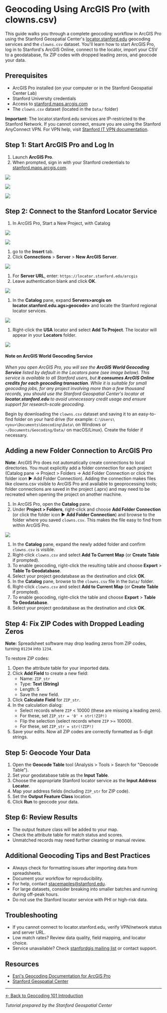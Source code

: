 # Geocoding Using ArcGIS Pro (with clowns.csv)

This guide walks you through a complete geocoding workflow in ArcGIS Pro using the Stanford Geospatial Center's [locator.stanford.edu](http://locator.stanford.edu) geocoding services and the `clowns.csv` dataset. You'll learn how to start ArcGIS Pro, log in to Stanford's ArcGIS Online, connect to the locator, import your CSV to a geodatabase, fix ZIP codes with dropped leading zeros, and geocode your data.

## Prerequisites

- ArcGIS Pro installed (on your computer or in the Stanford Geospatial Center Lab)
- Stanford University credentials
- Access to [stanford.maps.arcgis.com](https://stanford.maps.arcgis.com)
- The `clowns.csv` dataset (located in the `Data/` folder)

**Important:** The locator.stanford.edu services are IP-restricted to the Stanford Network. If you cannot connect, ensure you are using the Stanford AnyConnect VPN. For VPN help, visit [Stanford IT VPN documentation](https://uit.stanford.edu/service/vpn).

## Step 1: Start ArcGIS Pro and Log In

1. Launch **ArcGIS Pro**.
2. When prompted, sign in with your Stanford credentials to [stanford.maps.arcgis.com](https://stanford.maps.arcgis.com).

![](images/20251016_103211_image.png)

![](images/20251016_103236_image.png)

![](images/20251016_103252_image.png)

## Step 2: Connect to the Stanford Locator Service

1. In ArcGIS Pro, Start a New Project, with Catalog

![](images/20251016_103412_image.png)

![](images/20251016_103518_image.png)

1. go to the **Insert** tab.
2. Click **Connections** > **Server** > **New ArcGIS Server**.

![](images/20251016_103616_image.png)

1. For **Server URL**, enter: `https://locator.stanford.edu/arcgis`
2. Leave authentication blank and click **OK**.

![](images/20251016_103728_image.png)

1. In the **Catalog** pane, expand **Servers>arcgis on locator.stanford.edu.ags>geocode>** and locate the Stanford regional locator services.

![](images/20251016_103859_image.png)

1. Right-click the **USA** locator and select **Add To Project**. The locator will appear in your **Locators** folder.

![](images/20251016_103948_image.png)

#### Note on ArcGIS World Geocoding Service

*When you open ArcGIS Pro, you will see the **ArcGIS World Geocoding Service** listed by default in the Locators pane (see image below). This service is available to all Stanford users, but **it consumes ArcGIS Online credits for each geocoding transaction**. While it is suitable for small geocoding jobs, for any project involving more than a few thousand records, you should use the Stanford Geospatial Center's locator at **locator.stanford.edu** to avoid unnecessary credit usage and ensure support for research-scale geocoding.*

Begin by downloading the `clowns.csv` dataset and saving it to an easy-to-find folder on your hard drive (for example: `C:\Users\<you>\Documents\Geocoding\Data\` on Windows or `~/Documents/Geocoding/Data/` on macOS/Linux). Create the folder if necessary.

## Adding a new Folder Connection to ArcGIS Pro

**Note**: ArcGIS Pro does not automatically create connections to local directories. You must explicitly add a folder connection for each project (Catalog pane → Project > Folders → Add Folder Connection or click the folder icon ► Add Folder Connection). Adding the connection makes files like clowns.csv visible to ArcGIS Pro and available to geoprocessing tools; folder connections are saved in the project (.aprx) and may need to be recreated when opening the project on another machine.

1. In ArcGIS Pro, open the **Catalog** pane.
2. Under **Project > Folders**, right-click and choose **Add Folder Connection** (or click the folder icon ► **Add Folder Connection**) and browse to the folder where you saved `clowns.csv`. This makes the file easy to find from within ArcGIS Pro.


![](images/20251016_154651_image.png)

1. In the **Catalog** pane, expand the newly added folder and confirm `clowns.csv` is visible.
5. Right-click `clowns.csv` and select **Add To Current Map** (or **Create Table** if prompted).
6. To enable geocoding, right-click the resulting table and choose **Export** > **Table To Geodatabase**.
7. Select your project geodatabase as the destination and click **OK**.
8. In the **Catalog** pane, browse to the `clowns.csv` file in the `Data/` folder.
9. Right-click `clowns.csv` and select **Add to Current Map** (or **Create Table** if prompted).
10. To enable geocoding, right-click the table and choose **Export** > **Table To Geodatabase**.
11. Select your project geodatabase as the destination and click **OK**.

## Step 4: Fix ZIP Codes with Dropped Leading Zeros

**Note:** Spreadsheet software may drop leading zeros from ZIP codes, turning `01234` into `1234`.

To restore ZIP codes:

1. Open the attribute table for your imported data.
2. Click **Add Field** to create a new field:
   - Name: `ZIP_str`
   - Type: **Text (String)**
   - Length: 5
   - Save the new field.
3. Click **Calculate Field** for `ZIP_str`.
4. In the calculation dialog:
   - Select records where `ZIP` < 10000 (these are missing a leading zero).
   - For these, set `ZIP_str = '0' + str(!ZIP!)`
   - Flip the selection (select records where `ZIP` >= 10000).
   - For these, set `ZIP_str = str(!ZIP!)`
5. Save your edits. Now all ZIP codes are correctly formatted as 5-digit strings.

## Step 5: Geocode Your Data

1. Open the **Geocode Table** tool (Analysis > Tools > Search for "Geocode Table").
2. Set your geodatabase table as the **Input Table**.
3. Choose the appropriate Stanford locator service as the **Input Address Locator**.
4. Map your address fields (including `ZIP_str` for ZIP code).
5. Set the **Output Feature Class** location.
6. Click **Run** to geocode your data.

## Step 6: Review Results

- The output feature class will be added to your map.
- Check the attribute table for match status and scores.
- Unmatched records may need further cleaning or manual review.

## Additional Geocoding Tips and Best Practices

- Always check for formatting issues after importing data from spreadsheets.
- Document your workflow for reproducibility.
- For help, contact [stacemaples@stanford.edu](mailto:stacemaples@stanford.edu).
- For large datasets, consider breaking into smaller batches and running during off-peak hours.
- Do not use the Stanford locator service with PHI or high-risk data.

## Troubleshooting

- If you cannot connect to locator.stanford.edu, verify VPN/network status and server URL.
- Low match rates? Review data quality, field mapping, and locator choice.
- Service unavailable? Check [stanfordgis mailing list](https://mailman.stanford.edu/mailman/listinfo/stanfordgis) or contact support.

## Resources

- [Esri's Geocoding Documentation for ArcGIS Pro](https://pro.arcgis.com/en/pro-app/latest/help/data/geocoding/what-is-geocoding.htm)
- [Stanford Geospatial Center](https://library.stanford.edu/research/stanford-geospatial-center)

---

[← Back to Geocoding 101 Introduction](README.md)

*Tutorial prepared by the Stanford Geospatial Center*
